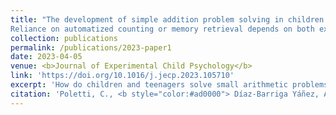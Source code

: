 ```yaml
---
title: "The development of simple addition problem solving in children: 
Reliance on automatized counting or memory retrieval depends on both expertise and problemsize"
collection: publications
permalink: /publications/2023-paper1
date: 2023-04-05
venue: <b>Journal of Experimental Child Psychology</b>
link: 'https://doi.org/10.1016/j.jecp.2023.105710'
excerpt: 'How do children and teenagers solve small arithmetic problems? Our results support the idea that children use a counting procedure that becomes automatized (as revealed by the priming effect) around 13 years of age.'
citation: 'Poletti, C., <b style="color:#ad0000"> Díaz-Barriga Yáñez, A.</b>, Prado, J., & Thevenot, C. (2023). &quot;The development of simple addition problem solving in children: Reliance on automatized counting or memory retrieval depends on both expertise and problem size. &quot; <b><i>Journal of Experimental Child Psychology</i></b>, 234. https://doi.org/10.1016/j.jecp.2023.105710'
---
```

